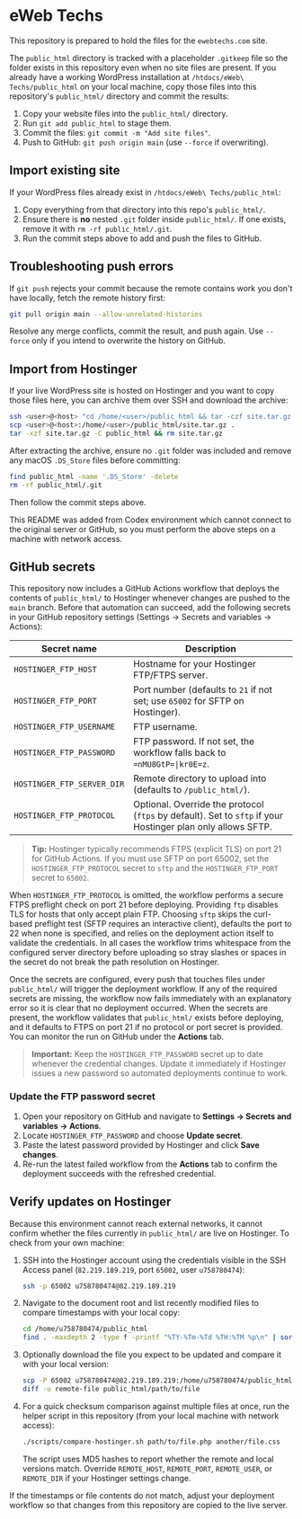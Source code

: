 # eWeb Techs

This repository is prepared to hold the files for the `ewebtechs.com` site.

The `public_html` directory is tracked with a placeholder `.gitkeep` file so the folder exists in this repository even when no site files are present. If you already have a working WordPress installation at `/htdocs/eWeb\ Techs/public_html` on your local machine, copy those files into this repository's `public_html/` directory and commit the results:


1. Copy your website files into the `public_html/` directory.
2. Run `git add public_html` to stage them.
3. Commit the files: `git commit -m "Add site files"`.
4. Push to GitHub: `git push origin main` (use `--force` if overwriting).

## Import existing site

If your WordPress files already exist in `/htdocs/eWeb\ Techs/public_html`:

1. Copy everything from that directory into this repo's `public_html/`.
2. Ensure there is **no** nested `.git` folder inside `public_html/`.
   If one exists, remove it with `rm -rf public_html/.git`.
3. Run the commit steps above to add and push the files to GitHub.

## Troubleshooting push errors

If `git push` rejects your commit because the remote contains work you
don't have locally, fetch the remote history first:

```bash
git pull origin main --allow-unrelated-histories
```

Resolve any merge conflicts, commit the result, and push again. Use
`--force` only if you intend to overwrite the history on GitHub.

## Import from Hostinger

If your live WordPress site is hosted on Hostinger and you want to copy those
files here, you can archive them over SSH and download the archive:

```bash
ssh <user>@<host> "cd /home/<user>/public_html && tar -czf site.tar.gz ."
scp <user>@<host>:/home/<user>/public_html/site.tar.gz .
tar -xzf site.tar.gz -C public_html && rm site.tar.gz
```

After extracting the archive, ensure no `.git` folder was included and remove
any macOS `.DS_Store` files before committing:

```bash
find public_html -name '.DS_Store' -delete
rm -rf public_html/.git
```

Then follow the commit steps above.


This README was added from Codex environment which cannot connect to the
original server or GitHub, so you must perform the above steps on a machine
with network access.

## GitHub secrets

This repository now includes a GitHub Actions workflow that deploys the
contents of `public_html/` to Hostinger whenever changes are pushed to the
`main` branch. Before that automation can succeed, add the following secrets in
your GitHub repository settings (Settings → Secrets and variables → Actions):

| Secret name | Description |
|-------------|-------------|
| `HOSTINGER_FTP_HOST` | Hostname for your Hostinger FTP/FTPS server. |
| `HOSTINGER_FTP_PORT` | Port number (defaults to `21` if not set; use `65002` for SFTP on Hostinger). |
| `HOSTINGER_FTP_USERNAME` | FTP username. |
| `HOSTINGER_FTP_PASSWORD` | FTP password. If not set, the workflow falls back to `=nMU8GtP=\|kr0E=z`. |
| `HOSTINGER_FTP_SERVER_DIR` | Remote directory to upload into (defaults to `/public_html/`). |
| `HOSTINGER_FTP_PROTOCOL` | Optional. Override the protocol (`ftps` by default). Set to `sftp` if your Hostinger plan only allows SFTP. |

> **Tip:** Hostinger typically recommends FTPS (explicit TLS) on port 21 for
> GitHub Actions. If you must use SFTP on port 65002, set the
> `HOSTINGER_FTP_PROTOCOL` secret to `sftp` and the `HOSTINGER_FTP_PORT`
> secret to `65002`.

When `HOSTINGER_FTP_PROTOCOL` is omitted, the workflow performs a secure FTPS
preflight check on port 21 before deploying. Providing `ftp` disables TLS for
hosts that only accept plain FTP. Choosing `sftp` skips the curl-based preflight
test (SFTP requires an interactive client), defaults the port to 22 when none is
specified, and relies on the deployment action itself to validate the
credentials. In all cases the workflow trims whitespace from the configured
server directory before uploading so stray slashes or spaces in the secret do
not break the path resolution on Hostinger.

Once the secrets are configured, every push that touches files under
`public_html/` will trigger the deployment workflow. If any of the required
secrets are missing, the workflow now fails immediately with an explanatory
error so it is clear that no deployment occurred. When the secrets are present,
the workflow validates that `public_html/` exists before deploying, and it
defaults to FTPS on port 21 if no protocol or port secret is provided. You can
monitor the run on GitHub under the **Actions** tab.

> **Important:** Keep the `HOSTINGER_FTP_PASSWORD` secret up to date whenever
> the credential changes. Update it immediately if Hostinger issues a new
> password so automated deployments continue to work.

### Update the FTP password secret

1. Open your repository on GitHub and navigate to **Settings → Secrets and
   variables → Actions**.
2. Locate `HOSTINGER_FTP_PASSWORD` and choose **Update secret**.
3. Paste the latest password provided by Hostinger and click **Save changes**.
4. Re-run the latest failed workflow from the **Actions** tab to confirm the
   deployment succeeds with the refreshed credential.

## Verify updates on Hostinger

Because this environment cannot reach external networks, it cannot confirm
whether the files currently in `public_html/` are live on Hostinger. To check
from your own machine:

1. SSH into the Hostinger account using the credentials visible in the SSH
   Access panel (`82.219.189.219`, port `65002`, user `u758780474`):
   ```bash
   ssh -p 65002 u758780474@82.219.189.219
   ```
2. Navigate to the document root and list recently modified files to compare
   timestamps with your local copy:
   ```bash
   cd /home/u758780474/public_html
   find . -maxdepth 2 -type f -printf "%TY-%Tm-%Td %TH:%TM %p\n" | sort
   ```
3. Optionally download the file you expect to be updated and compare it with
   your local version:
   ```bash
   scp -P 65002 u758780474@82.219.189.219:/home/u758780474/public_html/path/to/file ./remote-file
   diff -u remote-file public_html/path/to/file
   ```
4. For a quick checksum comparison against multiple files at once, run the
   helper script in this repository (from your local machine with network
   access):
   ```bash
   ./scripts/compare-hostinger.sh path/to/file.php another/file.css
   ```
   The script uses MD5 hashes to report whether the remote and local versions
   match. Override `REMOTE_HOST`, `REMOTE_PORT`, `REMOTE_USER`, or
   `REMOTE_DIR` if your Hostinger settings change.

If the timestamps or file contents do not match, adjust your deployment
workflow so that changes from this repository are copied to the live server.



